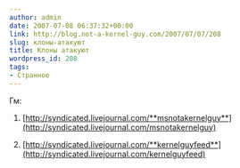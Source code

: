 ```yaml
---
author: admin
date: 2007-07-08 06:37:32+00:00
link: http://blog.not-a-kernel-guy.com/2007/07/07/208
slug: клоны-атакуют
title: Клоны атакуют
wordpress_id: 208
tags:
- Странное
---
```


Гм:

  1. [http://syndicated.livejournal.com/**msnotakernelguy**](http://syndicated.livejournal.com/msnotakernelguy)

  2. [http://syndicated.livejournal.com/**kernelguyfeed**](http://syndicated.livejournal.com/kernelguyfeed)
